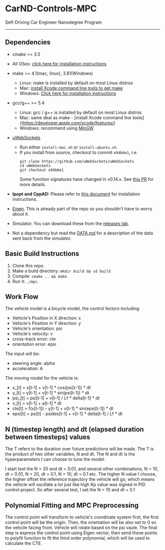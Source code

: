 # CarND-Controls-MPC
Self-Driving Car Engineer Nanodegree Program

---

## Dependencies

* cmake >= 3.5
 * All OSes: [click here for installation instructions](https://cmake.org/install/)
* make >= 4.1(mac, linux), 3.81(Windows)
  * Linux: make is installed by default on most Linux distros
  * Mac: [install Xcode command line tools to get make](https://developer.apple.com/xcode/features/)
  * Windows: [Click here for installation instructions](http://gnuwin32.sourceforge.net/packages/make.htm)
* gcc/g++ >= 5.4
  * Linux: gcc / g++ is installed by default on most Linux distros
  * Mac: same deal as make - [install Xcode command line tools]((https://developer.apple.com/xcode/features/)
  * Windows: recommend using [MinGW](http://www.mingw.org/)
* [uWebSockets](https://github.com/uWebSockets/uWebSockets)
  * Run either `install-mac.sh` or `install-ubuntu.sh`.
  * If you install from source, checkout to commit `e94b6e1`, i.e.
    ```
    git clone https://github.com/uWebSockets/uWebSockets
    cd uWebSockets
    git checkout e94b6e1
    ```
    Some function signatures have changed in v0.14.x. See [this PR](https://github.com/udacity/CarND-MPC-Project/pull/3) for more details.

* **Ipopt and CppAD:** Please refer to [this document](https://github.com/udacity/CarND-MPC-Project/blob/master/install_Ipopt_CppAD.md) for installation instructions.
* [Eigen](http://eigen.tuxfamily.org/index.php?title=Main_Page). This is already part of the repo so you shouldn't have to worry about it.
* Simulator. You can download these from the [releases tab](https://github.com/udacity/self-driving-car-sim/releases).
* Not a dependency but read the [DATA.md](./DATA.md) for a description of the data sent back from the simulator.


## Basic Build Instructions

1. Clone this repo.
2. Make a build directory: `mkdir build && cd build`
3. Compile: `cmake .. && make`
4. Run it: `./mpc`.

## Work Flow

The vehicle model is a bicycle model, the control fectors including

* Vehicle's Position in X direction: x
* Vehicle's Position in Y direction: y
* Vehicle's orientation: psi
* Vehicle's velocity: v
* cross-track error: cte
* orientation error: epsi

The input will be:

* steering angle: alpha
* acceleration: A

The moving model for the vehicle is:

* x_[t] = x[t-1] + v[t-1] * cos(psi[t-1]) * dt
* y_[t] = y[t-1] + v[t-1] * sin(psi[t-1]) * dt
* psi_[t] = psi[t-1] + v[t-1] / Lf * delta[t-1] * dt
* v_[t] = v[t-1] + a[t-1] * dt
* cte[t] = f(x[t-1]) - y[t-1] + v[t-1] * sin(epsi[t-1]) * dt
* epsi[t] = psi[t] - psides[t-1] + v[t-1] * delta[t-1] / Lf * dt

## N (timestep length) and dt (elapsed duration between timesteps) values
The T refers to the duration over future predictions will be made. The T is the product of two other variables, N and dt.
The N and dt is the hyperparameters I can choose to tune the model. 

I start test the N = 20 and dt = 0.01, and several other combinations, N = 10, dt = 0.01, N = 20, dt = 0.1, N = 10, dt = 0.1 etc. The higher N value I choose, the higher offset the reference trajectory the vehicle will go, which means the vehicle will oscillate a lot just like high Kp value was signed in PID control project. So after several test, I set the N = 10 and dt = 0.1

## Polynomial Fitting and MPC Preprocessing

The control point will transform to vehicle's coordinate system first, the first control point will be the origin. Then, the orientation will be also set to 0 so the vehcile facing front. Vehicle will rotate based on the psi vaule. The final step is express the control point using Eigen vector, then send these points to polyfit function to fit the third order polynomial, which will be used to calculate the CTE.
